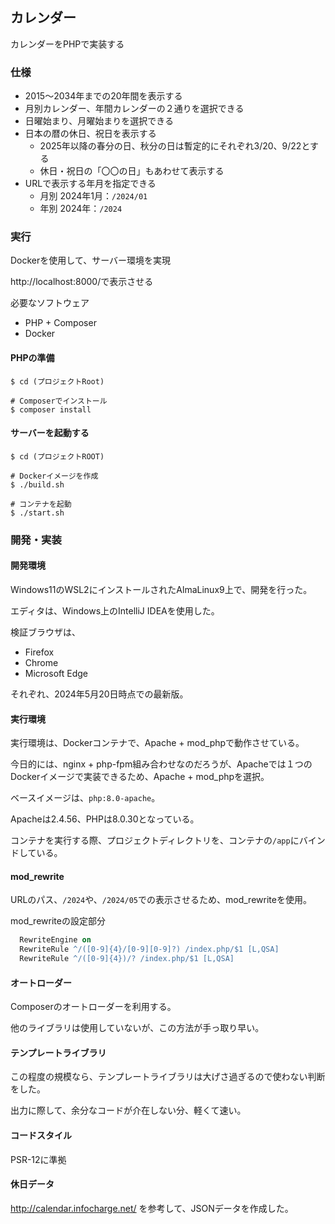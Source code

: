 ## カレンダー

カレンダーをPHPで実装する

### 仕様

* 2015～2034年までの20年間を表示する
* 月別カレンダー、年間カレンダーの２通りを選択できる
* 日曜始まり、月曜始まりを選択できる
* 日本の暦の休日、祝日を表示する
  * 2025年以降の春分の日、秋分の日は暫定的にそれぞれ3/20、9/22とする
  * 休日・祝日の「〇〇の日」もあわせて表示する
* URLで表示する年月を指定できる
  * 月別 2024年1月：`/2024/01`
  * 年別 2024年：`/2024`



### 実行

Dockerを使用して、サーバー環境を実現

http://localhost:8000/で表示させる



必要なソフトウェア

* PHP + Composer
* Docker



#### PHPの準備

```
$ cd (プロジェクトRoot)

# Composerでインストール
$ composer install
```



#### サーバーを起動する

```
$ cd (プロジェクトROOT)

# Dockerイメージを作成
$ ./build.sh

# コンテナを起動
$ ./start.sh
```



### 開発・実装

#### 開発環境

Windows11のWSL2にインストールされたAlmaLinux9上で、開発を行った。

エディタは、Windows上のIntelliJ IDEAを使用した。

検証ブラウザは、

* Firefox
* Chrome
* Microsoft Edge

それぞれ、2024年5月20日時点での最新版。



#### 実行環境

実行環境は、Dockerコンテナで、Apache + mod_phpで動作させている。

今日的には、nginx + php-fpm組み合わせなのだろうが、Apacheでは１つのDockerイメージで実装できるため、Apache + mod_phpを選択。

ベースイメージは、`php:8.0-apache`。

Apacheは2.4.56、PHPは8.0.30となっている。



コンテナを実行する際、プロジェクトディレクトリを、コンテナの`/app`にバインドしている。



#### mod_rewrite

URLのパス、`/2024`や、`/2024/05`での表示させるため、mod_rewriteを使用。

mod_rewriteの設定部分

```apache
  RewriteEngine on
  RewriteRule ^/([0-9]{4}/[0-9][0-9]?) /index.php/$1 [L,QSA]
  RewriteRule ^/([0-9]{4})/? /index.php/$1 [L,QSA]
```



#### オートローダー

Composerのオートローダーを利用する。

他のライブラリは使用していないが、この方法が手っ取り早い。



#### テンプレートライブラリ

この程度の規模なら、テンプレートライブラリは大げさ過ぎるので使わない判断をした。

出力に際して、余分なコードが介在しない分、軽くて速い。



#### コードスタイル

PSR-12に準拠



#### 休日データ

http://calendar.infocharge.net/ を参考して、JSONデータを作成した。
